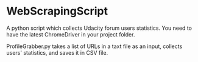 # WebScrapingScript
A python script which collects Udacity forum users statistics. You need to have the latest ChromeDriver in your project folder.

ProfileGrabber.py takes a list of URLs in a taxt file as an input, collects users' statistics, and saves it in CSV file.
